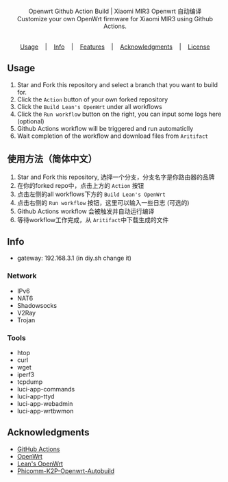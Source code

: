 <p align=center>
  <br>
  <span>Openwrt Github Action Build | Xiaomi MIR3 Openwrt 自动编译 </span>
  <br>
  <span>Customize your own OpenWrt firmware for Xiaomi MIR3 using Github Actions.</span>
  <br>
  <br>
</p>

<p align="center">
  <a href="#usage">Usage</a>
  &nbsp;&nbsp;&nbsp;|&nbsp;&nbsp;&nbsp;
  <a href="#info">Info</a>
  &nbsp;&nbsp;&nbsp;|&nbsp;&nbsp;&nbsp;
  <a href="#features">Features</a>
  &nbsp;&nbsp;&nbsp;|&nbsp;&nbsp;&nbsp;
  <a href="#acknowledgments">Acknowledgments</a>
  &nbsp;&nbsp;&nbsp;|&nbsp;&nbsp;&nbsp;
  <a href="#license">License</a>
</p>

## Usage

1. Star and Fork this repository and select a branch that you want to build for.
2. Click the `Action` button of your own forked repository
3. Click the `Build Lean's OpenWrt` under all workflows
4. Click the `Run workflow` button on the right, you can input some logs here (optional)
5. Github Actions workflow will be triggered and run automaticlly
6. Wait completion of the workflow and download files from `Aritifact`

## 使用方法（简体中文）

1. Star and Fork this repository, 选择一个分支，分支名字是你路由器的品牌
2. 在你的forked repo中，点击上方的 `Action` 按钮 
3. 点击左侧的all workflows下方的 `Build Lean's OpenWrt`
4. 点击右侧的 `Run workflow` 按钮，这里可以输入一些日志 (可选的)
5. Github Actions workflow 会被触发并自动运行编译
6. 等待workflow工作完成，从 `Aritifact`中下载生成的文件

## Info

- gateway: 192.168.3.1 (in diy.sh change it)

### Network
- IPv6
- NAT6
- Shadowsocks
- V2Ray
- Trojan

### Tools
- htop
- curl
- wget
- iperf3
- tcpdump
- luci-app-commands
- luci-app-ttyd
- luci-app-webadmin
- luci-app-wrtbwmon

## Acknowledgments

- [GitHub Actions](https://github.com/features/actions)
- [OpenWrt](https://github.com/openwrt/openwrt)
- [Lean's OpenWrt](https://github.com/coolsnowwolf/lede)
- [Phicomm-K2P-Openwrt-Autobuild](https://github.com/tjuyy/Phicomm-K2P-Openwrt-Autobuild)


